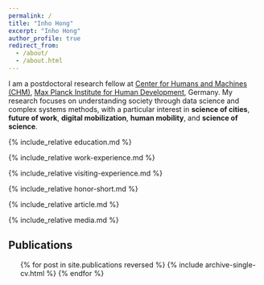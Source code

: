 ```yaml
---
permalink: /
title: "Inho Hong"
excerpt: "Inho Hong"
author_profile: true
redirect_from: 
  - /about/
  - /about.html
---
```


I am a postdoctoral research fellow at [Center for Humans and Machines (CHM)](https://www.mpib-berlin.mpg.de/chm), [Max Planck Institute for Human Development](https://www.mpib-berlin.mpg.de/en), Germany. My research focuses on understanding society through data science and complex systems methods, with a particular interest in <b>science of cities</b>, <b>future of work</b>, <b>digital mobilization</b>, <b>human mobility</b>, and <b>science of science</b>.

{% include_relative education.md %}

{% include_relative work-experience.md %}

{% include_relative visiting-experience.md %}

{% include_relative honor-short.md %}

{% include_relative article.md %}

{% include_relative media.md %}

Publications
------
  <ul>{% for post in site.publications reversed %}
    {% include archive-single-cv.html %}
  {% endfor %}</ul>


